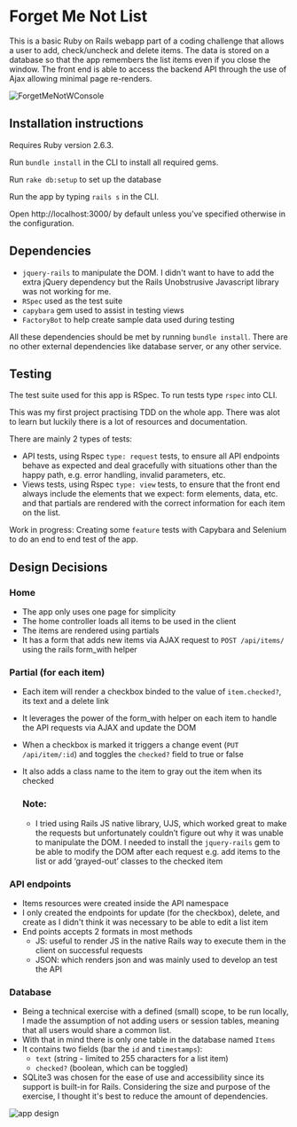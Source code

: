 # Forget Me Not List

This is a basic Ruby on Rails webapp part of a coding challenge that allows a user to add, check/uncheck and delete items. The data is stored on a database so that the app remembers the list items even if you close the window. The front end is able to access the backend API through the use of Ajax allowing minimal page re-renders.

![ForgetMeNotWConsole](https://user-images.githubusercontent.com/51078359/66303324-85021700-e946-11e9-96b5-1ef8d3762434.gif)

## Installation instructions

Requires Ruby version 2.6.3.

Run `bundle install` in the CLI to install all required gems.

Run `rake db:setup` to set up the database

Run the app by typing `rails s` in the CLI.

Open http://localhost:3000/ by default unless you've specified otherwise in the configuration.


## Dependencies
- `jquery-rails` to manipulate the DOM. I didn't want to have to add the extra jQuery dependency but the Rails Unobstrusive Javascript library was not working for me.
- `RSpec` used as the test suite
- `capybara` gem used to assist in testing views
- `FactoryBot` to help create sample data used during testing

All these dependencies should be met by running `bundle install`. There are no other external dependencies like database server, or any other service.

## Testing
The test suite used for this app is RSpec. To run tests type `rspec` into CLI.

This was my first project practising TDD on the whole app. There was alot to learn but luckily there is a lot of resources and documentation.

There are mainly 2 types of tests:
- API tests, using Rspec `type: request` tests, to ensure all API endpoints behave as expected and deal gracefully with situations other than the happy path, e.g. error handling, invalid parameters, etc.
- Views tests, using Rspec `type: view` tests, to ensure that the front end always include the elements that we expect: form elements, data, etc. and that partials are rendered with the correct information for each item on the list.

Work in progress: Creating some `feature` tests with Capybara and Selenium to do an end to end test of the app.

## Design Decisions

### Home
- The app only uses one page for simplicity
- The home controller loads all items to be used in the client
- The items are rendered using partials
- It has a form that adds new items via AJAX request to `POST /api/items/` using the rails form_with helper

### Partial (for each item)
- Each item will render a checkbox binded to the value of `item.checked?`, its text and a delete link
- It leverages the power of the form_with helper on each item to handle the API requests via AJAX and update the DOM
- When a checkbox is marked it triggers a change event (`PUT /api/item/:id`) and toggles the `checked?` field to true or false
- It also adds a class name to the item to gray out the item when its checked

  ### Note:
  - I tried using Rails JS native library, UJS, which worked great to make the requests but unfortunately couldn’t figure out why it was unable to manipulate the DOM. I needed to install the `jquery-rails` gem to be able to modify the DOM after each request e.g. add items to the list or add ‘grayed-out’ classes to the checked item

### API endpoints
- Items resources were created inside the API namespace
- I only created the endpoints for update (for the checkbox), delete, and create as I didn't think it was necessary to be able to edit a list item
- End points accepts 2 formats in most methods
    - JS: useful to render JS in the native Rails way to execute them in the client on successful requests
    - JSON: which renders json and was mainly used to develop an test the API

### Database
- Being a technical exercise with a defined (small) scope, to be run locally, I made the assumption of not adding users or session tables, meaning that all users would share a common list.
- With that in mind there is only one table in the database named `Items`
- It contains two fields (bar the `id` and `timestamps`):
    - `text` (string - limited to 255 characters for a list item)
    - `checked?` (boolean, which can be toggled)
- SQLite3 was chosen for the ease of use and accessibility since its support is built-in for Rails. Considering the size and purpose of the exercise, I thought it's best to reduce the amount of dependencies.

![app design](/public/app_design.png)
